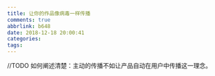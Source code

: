```yaml
---
title: 让你的作品像病毒一样传播
comments: true
abbrlink: b648
date: 2018-12-18 20:00:41
categories:
tags:
---
```


//TODO 如何阐述清楚：主动的传播不如让产品自动在用户中传播这一理念。
